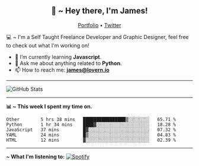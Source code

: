 <h2 align="center">👋 ~ Hey there, I'm James!</h2>
<p align="center">
  <a href="https://lovern.io/">Portfolio</a> •
  <a href="https://twitter.com/__jameslovern">Twitter</a>
</p>

💻 ~ I'm a Self Taught Freelance Developer and Graphic Designer, feel free to check out what I'm working on!

- 🌱 I’m currently learning **Javascript**.
- 💬 Ask me about anything related to **Python**.
- 📫 How to reach me: **[james@lovern.io](mailto:james@lovern.io)**

---

![GitHub Stats](https://github-readme-stats.jazzzihd.vercel.app/api?username=JamesLovern&hide=prs&show_icons=true)

---

**📊 ~ This week I spent my time on.**
<!--START_SECTION:waka-->
```text
Other        5 hrs 38 mins   ████████████████▒░░░░░░░░   65.71 % 
Python       1 hr 34 mins    ████▓░░░░░░░░░░░░░░░░░░░░   18.28 % 
JavaScript   37 mins         █▓░░░░░░░░░░░░░░░░░░░░░░░   07.32 % 
YAML         24 mins         █▒░░░░░░░░░░░░░░░░░░░░░░░   04.83 % 
HTML         12 mins         ▓░░░░░░░░░░░░░░░░░░░░░░░░   02.39 % 
```
<!--END_SECTION:waka-->

---

**~ What I'm listening to:**
[![Spotify](https://spotify-readme-stats.jazzzihd.vercel.app/api/spotify)](https://open.spotify.com/user/james.lovern)
